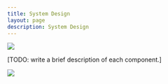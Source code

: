 ```yaml
---
title: System Design
layout: page
description: System Design
---
```


![](../images/system_design1.png)

[TODO: write a brief description of each component.]

![](../images/system_design2.png)